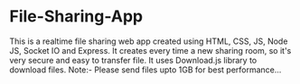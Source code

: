 # File-Sharing-App
This is a realtime file sharing web app created using HTML, CSS, JS, Node JS, Socket IO and Express. It creates every time a new sharing room, so it's very secure and easy to transfer file. It uses Download.js library to download files. Note:- Please send files upto 1GB for best performance...
